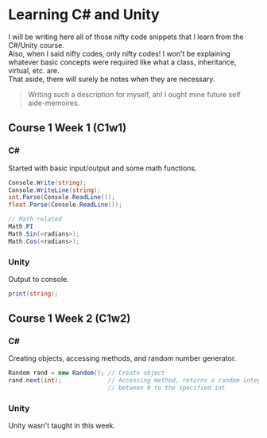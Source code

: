 # Learning C# and Unity
I will be writing here all of those nifty code snippets that I learn from the
C#/Unity course.  
Also, when I said nifty codes, only nifty codes! I won't be explaining whatever
basic concepts were required like what a class, inheritance, virtual, etc. are.  
That aside, there will surely be notes when they are necessary.

> Writing such a description for myself, ah! I ought mine future self aide-memoires.

## Course 1 Week 1 (C1w1)
### C#
Started with basic input/output and some math functions.  

```csharp
Console.Write(string);
Console.WriteLine(string);
int.Parse(Console.ReadLine());
float.Parse(Console.ReadLine());

// Math related
Math.PI
Math.Sin(<radians>);
Math.Cos(<radians>);
```

### Unity
Output to console.

```csharp
print(string);
```

## Course 1 Week 2 (C1w2)
### C#
Creating objects, accessing methods, and random number generator.  

```csharp
Random rand = new Random(); // Create object
rand.next(int);             // Accessing method, returns a random integer
                            // between 0 to the specified int
```

### Unity
Unity wasn't taught in this week.
